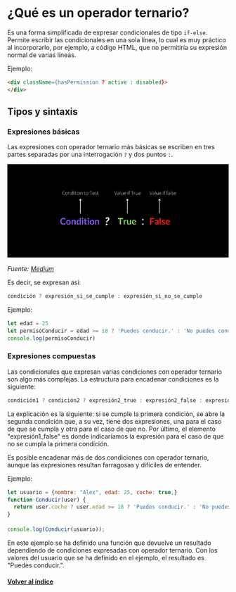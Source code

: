 # ¿Qué es un operador ternario?

Es una forma simplificada de expresar condicionales de tipo `if-else`. Permite escribir las condicionales en una sola línea, lo cual es muy práctico al incorporarlo, por ejemplo, a código HTML, que no permitiría su expresión normal de varias líneas.

Ejemplo:

```html
<div className={hasPermission ? active : disabled}>
</div>
```


## Tipos y sintaxis

### Expresiones básicas
Las expresiones con operador ternario más básicas se escriben en tres partes separadas por una interrogación `?` y dos puntos `:`.

![alt text](image-1.png)

*Fuente: [Medium](https://sushantsy.medium.com/mastering-ternary-operators-in-javascript-a-comprehensive-guide-with-interactive-examples-5eab30fca1d0)*

Es decir, se expresan así:

```JavaScript
condición ? expresión_si_se_cumple : expresión_si_no_se_cumple
```

Ejemplo:

```JavaScript
let edad = 25
let permisoConducir = edad >= 18 ? 'Puedes conducir.' : 'No puedes conducir.' // Esta es la expresión con operador ternario
console.log(permisoConducir)
```

### Expresiones compuestas

Las condicionales que expresan varias condiciones con operador ternario son algo más complejas. La estructura para encadenar condiciones es la siguiente:

```JavaScript
condición1 ? condición2 ? expresión2_true : expresión2_false : expresión1_false
```
La explicación es la siguiente: si se cumple la primera condición, se abre la segunda condición que, a su vez, tiene dos expresiones, una para el caso de que se cumpla y otra para el caso de que no. Por último, el elemento "expresión1_false" es donde indicaríamos la expresión para el caso de que no se cumpla la primera condición.

Es posible encadenar más de dos condiciones con operador ternario, aunque las expresiones resultan farragosas y difíciles de entender. 

Ejemplo:

```JavaScript
let usuario = {nombre: "Alex", edad: 25, coche: true,}
function Conducir(user) {
  return user.coche ? user.edad >= 18 ? 'Puedes conducir.' : 'No puedes conducir.' : 'Sin coche no puedes conducir';
}

console.log(Conducir(usuario));
```

En este ejemplo se ha definido una función que devuelve un resultado dependiendo de condiciones expresadas con operador ternario. Con los valores del usuario que se ha definido en el ejemplo, el resultado es "Puedes conducir.".

#### [Volver al índice](0.%20Checkpoint_7.md)